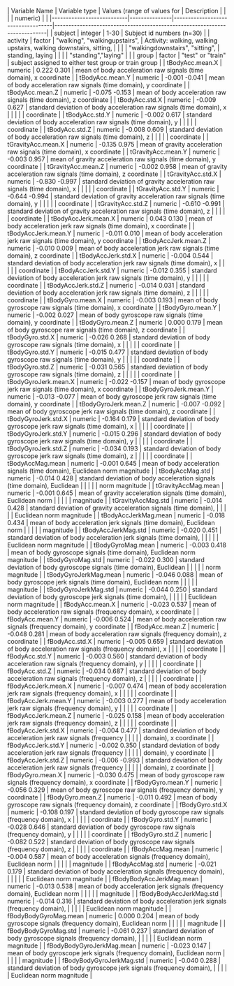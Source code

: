 | Variable Name             | Variable type | Values (range of values for       | Description                                                               |
|                           |               |   numeric)                        |                                                                           |
|---------------------------|---------------|-----------------------------------|---------------------------------------------------------------------------|
| subject                   | integer       | 1-30                              | Subject id numbers (n=30)                                                 |
| activity                  | factor        | "walking", "walkingupstairs",     | Activity: walking, walking upstairs, walking downstairs, sitting,         |
|                           |               |   "walkingdownstairs", "sitting", |   standing, laying                                                        |
|                           |               |   "standing","laying"             |                                                                           |
| group                     | factor        | "test" or "train"                 | subject assigned to either test group or train group                      |
| tBodyAcc.mean.X           | numeric       | 0.222   0.301                     | mean of body acceleration raw signals (time domain), x coordinate         |
| tBodyAcc.mean.Y           | numeric       | -0.001   -0.041                   | mean of body acceleration raw signals (time domain), y coordinate         |
| tBodyAcc.mean.Z           | numeric       | -0.075   -0.153                   | mean of body acceleration raw signals (time domain), z coordinate         |
| tBodyAcc.std.X            | numeric       | -0.009   0.627                    | standard deviation of body acceleration raw signals (time domain), x      |
|                           |               |                                   |   coordinate                                                              |
| tBodyAcc.std.Y            | numeric       | -0.002   0.617                    | standard deviation of body acceleration raw signals (time domain), y      |
|                           |               |                                   |   coordinate                                                              |
| tBodyAcc.std.Z            | numeric       | -0.008   0.609                    | standard deviation of body acceleration raw signals (time domain), z      |
|                           |               |                                   |   coordinate                                                              |
| tGravityAcc.mean.X        | numeric       | -0.135   0.975                    | mean of gravity acceleration raw signals (time domain), x coordinate      |
| tGravityAcc.mean.Y        | numeric       | -0.003   0.957                    | mean of gravity acceleration raw signals (time domain), y coordinate      |
| tGravityAcc.mean.Z        | numeric       | -0.002   0.958                    | mean of gravity acceleration raw signals (time domain), z coordinate      |
| tGravityAcc.std.X         | numeric       | -0.830   -0.997                   | standard deviation of gravity acceleration raw signals (time domain), x   |
|                           |               |                                   |   coordinate                                                              |
| tGravityAcc.std.Y         | numeric       | -0.644   -0.994                   | standard deviation of gravity acceleration raw signals (time domain), y   |
|                           |               |                                   |   coordinate                                                              |
| tGravityAcc.std.Z         | numeric       | -0.610   -0.991                   | standard deviation of gravity acceleration raw signals (time domain), z   |
|                           |               |                                   |   coordinate                                                              |
| tBodyAccJerk.mean.X       | numeric       | 0.043   0.130                     | mean of body acceleration jerk raw signals (time domain), x coordinate    |
| tBodyAccJerk.mean.Y       | numeric       | -0.011   0.010                    | mean of body acceleration jerk raw signals (time domain), y coordinate    |
| tBodyAccJerk.mean.Z       | numeric       | -0.010   0.009                    | mean of body acceleration jerk raw signals (time domain), z coordinate    |
| tBodyAccJerk.std.X        | numeric       | -0.004   0.544                    | standard deviation of body acceleration jerk raw signals (time domain), x |
|                           |               |                                   |   coordinate                                                              |
| tBodyAccJerk.std.Y        | numeric       | -0.012   0.355                    | standard deviation of body acceleration jerk raw signals (time domain), y |
|                           |               |                                   |   coordinate                                                              |
| tBodyAccJerk.std.Z        | numeric       | -0.014   0.031                    | standard deviation of body acceleration jerk raw signals (time domain), z |
|                           |               |                                   |   coordinate                                                              |
| tBodyGyro.mean.X          | numeric       | -0.003   0.193                    | mean of body gyroscope raw signals (time domain), x coordinate            |
| tBodyGyro.mean.Y          | numeric       | -0.002   0.027                    | mean of body gyroscope raw signals (time domain), y coordinate            |
| tBodyGyro.mean.Z          | numeric       | 0.000   0.179                     | mean of body gyroscope raw signals (time domain), z coordinate            |
| tBodyGyro.std.X           | numeric       | -0.026   0.268                    | standard deviation of body gyroscope raw signals (time domain), x         |
|                           |               |                                   |   coordinate                                                              |
| tBodyGyro.std.Y           | numeric       | -0.015   0.477                    | standard deviation of body gyroscope raw signals (time domain), y         |
|                           |               |                                   |   coordinate                                                              |
| tBodyGyro.std.Z           | numeric       | -0.031   0.565                    | standard deviation of body gyroscope raw signals (time domain), z         |
|                           |               |                                   |   coordinate                                                              |
| tBodyGyroJerk.mean.X      | numeric       | -0.022   -0.157                   | mean of body gyroscope jerk raw signals (time domain), x coordinate       |
| tBodyGyroJerk.mean.Y      | numeric       | -0.013   -0.077                   | mean of body gyroscope jerk raw signals (time domain), y coordinate       |
| tBodyGyroJerk.mean.Z      | numeric       | -0.007   -0.092                   | mean of body gyroscope jerk raw signals (time domain), z coordinate       |
| tBodyGyroJerk.std.X       | numeric       | -0.164   0.179                    | standard deviation of body gyroscope jerk raw signals (time domain), x    |
|                           |               |                                   |   coordinate                                                              |
| tBodyGyroJerk.std.Y       | numeric       | -0.015   0.296                    | standard deviation of body gyroscope jerk raw signals (time domain), y    |
|                           |               |                                   |   coordinate                                                              |
| tBodyGyroJerk.std.Z       | numeric       | -0.034   0.193                    | standard deviation of body gyroscope jerk raw signals (time domain), z    |
|                           |               |                                   |   coordinate                                                              |
| tBodyAccMag.mean          | numeric       | -0.001   0.645                    | mean of body acceleration signals (time domain), Euclidean norm magnitude |
| tBodyAccMag.std           | numeric       | -0.014   0.428                    | standard deviation of body acceleration signals (time domain), Euclidean  |
|                           |               |                                   |   norm magnitude                                                          |
| tGravityAccMag.mean       | numeric       | -0.001   0.645                    | mean of gravity acceleration signals (time domain), Euclidean norm        |
|                           |               |                                   |   magnitude                                                               |
| tGravityAccMag.std        | numeric       | -0.014   0.428                    | standard deviation of gravity acceleration signals (time domain),         |
|                           |               |                                   |   Euclidean norm magnitude                                                |
| tBodyAccJerkMag.mean      | numeric       | -0.018   0.434                    | mean of body acceleration jerk signals (time domain), Euclidean norm      |
|                           |               |                                   |   magnitude                                                               |
| tBodyAccJerkMag.std       | numeric       | -0.020   0.451                    | standard deviation of body acceleration jerk signals (time domain),       |
|                           |               |                                   |   Euclidean norm magnitude                                                |
| tBodyGyroMag.mean         | numeric       | -0.003   0.418                    | mean of body gyroscope signals (time domain), Euclidean norm magnitude    |
| tBodyGyroMag.std          | numeric       | -0.022   0.300                    | standard deviation of body gyroscope signals (time domain), Euclidean     |
|                           |               |                                   |   norm magnitude                                                          |
| tBodyGyroJerkMag.mean     | numeric       | -0.046   0.088                    | mean of body gyroscope jerk signals (time domain), Euclidean norm         |
|                           |               |                                   |   magnitude                                                               |
| tBodyGyroJerkMag.std      | numeric       | -0.044   0.250                    | standard deviation of body gyroscope jerk signals (time domain),          |
|                           |               |                                   |   Euclidean norm magnitude                                                |
| fBodyAcc.mean.X           | numeric       | -0.023   0.537                    | mean of body acceleration raw signals (frequency domain), x coordinate    |
| fBodyAcc.mean.Y           | numeric       | -0.006   0.524                    | mean of body acceleration raw signals (frequency domain), y coordinate    |
| fBodyAcc.mean.Z           | numeric       | -0.048   0.281                    | mean of body acceleration raw signals (frequency domain), z coordinate    |
| fBodyAcc.std.X            | numeric       | -0.005   0.659                    | standard deviation of body acceleration raw signals (frequency domain), x |
|                           |               |                                   |   coordinate                                                              |
| fBodyAcc.std.Y            | numeric       | -0.003   0.560                    | standard deviation of body acceleration raw signals (frequency domain), y |
|                           |               |                                   |   coordinate                                                              |
| fBodyAcc.std.Z            | numeric       | -0.034   0.687                    | standard deviation of body acceleration raw signals (frequency domain), z |
|                           |               |                                   |   coordinate                                                              |
| fBodyAccJerk.mean.X       | numeric       | -0.007   0.474                    | mean of body acceleration jerk raw signals (frequency domain), x          |
|                           |               |                                   |   coordinate                                                              |
| fBodyAccJerk.mean.Y       | numeric       | -0.003   0.277                    | mean of body acceleration jerk raw signals (frequency domain), y          |
|                           |               |                                   |   coordinate                                                              |
| fBodyAccJerk.mean.Z       | numeric       | -0.025   0.158                    | mean of body acceleration jerk raw signals (frequency domain), z          |
|                           |               |                                   |   coordinate                                                              |
| fBodyAccJerk.std.X        | numeric       | -0.004   0.477                    | standard deviation of body acceleration jerk raw signals (frequency       |
|                           |               |                                   |   domain), x coordinate                                                   |
| fBodyAccJerk.std.Y        | numeric       | -0.002   0.350                    | standard deviation of body acceleration jerk raw signals (frequency       |
|                           |               |                                   |   domain), y coordinate                                                   |
| fBodyAccJerk.std.Z        | numeric       | -0.006   -0.993                   | standard deviation of body acceleration jerk raw signals (frequency       |
|                           |               |                                   |   domain), z coordinate                                                   |
| fBodyGyro.mean.X          | numeric       | -0.030   0.475                    | mean of body gyroscope raw signals (frequency domain), x coordinate       |
| fBodyGyro.mean.Y          | numeric       | -0.056   0.329                    | mean of body gyroscope raw signals (frequency domain), y coordinate       |
| fBodyGyro.mean.Z          | numeric       | -0.011   0.492                    | mean of body gyroscope raw signals (frequency domain), z coordinate       |
| fBodyGyro.std.X           | numeric       | -0.108   0.197                    | standard deviation of body gyroscope raw signals (frequency domain), x    |
|                           |               |                                   |   coordinate                                                              |
| fBodyGyro.std.Y           | numeric       | -0.028   0.646                    | standard deviation of body gyroscope raw signals (frequency domain), y    |
|                           |               |                                   |   coordinate                                                              |
| fBodyGyro.std.Z           | numeric       | -0.082   0.522                    | standard deviation of body gyroscope raw signals (frequency domain), z    |
|                           |               |                                   |   coordinate                                                              |
| fBodyAccMag.mean          | numeric       | -0.004   0.587                    | mean of body acceleration signals (frequency domain), Euclidean norm      |
|                           |               |                                   |   magnitude                                                               |
| fBodyAccMag.std           | numeric       | -0.021   0.179                    | standard deviation of body acceleration signals (frequency domain),       |
|                           |               |                                   |   Euclidean norm magnitude                                                |
| fBodyBodyAccJerkMag.mean  | numeric       | -0.013   0.538                    | mean of body acceleration jerk signals (frequency domain), Euclidean norm |
|                           |               |                                   |   magnitude                                                               |
| fBodyBodyAccJerkMag.std   | numeric       | -0.014   0.316                    | standard deviation of body acceleration jerk signals (frequency domain),  |
|                           |               |                                   |   Euclidean norm magnitude                                                |
| fBodyBodyGyroMag.mean     | numeric       | 0.000   0.204                     | mean of body gyroscope signals (frequency domain), Euclidean norm         |
|                           |               |                                   |   magnitude                                                               |
| fBodyBodyGyroMag.std      | numeric       | -0.061   0.237                    | standard deviation of body gyroscope signals (frequency domain),          |
|                           |               |                                   |   Euclidean norm magnitude                                                |
| fBodyBodyGyroJerkMag.mean | numeric       | -0.023   0.147                    | mean of body gyroscope jerk signals (frequency domain), Euclidean norm    |
|                           |               |                                   |   magnitude                                                               |
| fBodyBodyGyroJerkMag.std  | numeric       | -0.040   0.288                    | standard deviation of body gyroscope jerk signals (frequency domain),     |
|                           |               |                                   |   Euclidean norm magnitude                                                |